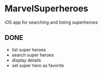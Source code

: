 # MarvelSuperheroes
iOS app for searching and listing superheroes

## DONE
- list super heroes
- search super heroes
- display details
- set super hero as favorite

